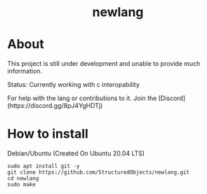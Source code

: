 <div align="center">
    <h1>newlang</h1>
</div>

# About
<p>This project is still under development and unable to provide much information.</p>
<p>Status: Currently working with c interopability</p>
For help with the lang or contributions to it. Join the [Discord](https://discord.gg/8pJ4YgHDTj)

# How to install
Debian/Ubuntu (Created On Ubuntu 20.04 LTS)
```
sudo apt install git -y
git clone https://github.com/StructuredObjects/newlang.git
cd newlang
sudo make
```
